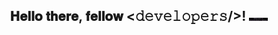 <!-- Heyy 👋 fellow Copy-Paster! The Star 🌟 button is right there in the top right ↗️. Thanks!!! -->

<div align="center">
<h2> 𝐇𝐞𝐥𝐥𝐨 𝐭𝐡𝐞𝐫𝐞, 𝐟𝐞𝐥𝐥𝐨𝐰 <𝚍𝚎𝚟𝚎𝚕𝚘𝚙𝚎𝚛𝚜/>! <img src="https://github.com/ARJUN-R34/ARJUN-R34/blob/master/text.gif" width="30px"></h2>
</div>
